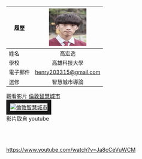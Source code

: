 |      履歷        |<img src="圖片1.jpg" width=100 height=100/>|
| ---------------- |:-----------------------------:|
| 姓名             | 高宏逸                  |
| 學校             | 高雄科技大學                  |
| 電子郵件         | henry203315@gmail.com          |
| 選修             | 智慧城市導論                  |


觀看影片
<a href="https://www.youtube.com/watch?v=Ja8cCeVuWCM" target="_blank">倫敦智慧城市</a><br>
<a href="http://www.youtube.com/watch?feature=player_embedded&v=Ja8cCeVuWCM" target="_blank"><img src="http://img.youtube.com/vi/Ja8cCeVuWCM/0.jpg" 
alt="倫敦智慧城市" width="400" height="250" border="10" /></a>
<br>影片取自 youtube

<br><br><br>
https://www.youtube.com/watch?v=Ja8cCeVuWCM
